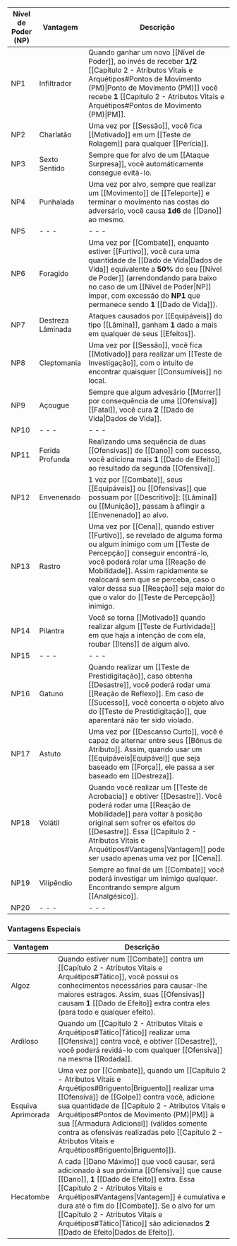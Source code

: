 | **Nível de Poder (NP)** | **Vantagem**      | **Descrição**                                                                                                                                                                                                                                                                                                                                         |
| ----------------------- | ----------------- | ----------------------------------------------------------------------------------------------------------------------------------------------------------------------------------------------------------------------------------------------------------------------------------------------------------------------------------------------------- |
| NP1                     | Infiltrador       | Quando ganhar um novo [[Nível de Poder]], ao invés de receber **1/2** [[Capítulo 2 - Atributos Vitais e Arquétipos#Pontos de Movimento (PM)\|Ponto de Movimento (PM)]] você recebe **1** [[Capítulo 2 - Atributos Vitais e Arquétipos#Pontos de Movimento (PM)\|PM]].                                                                                 |
| NP2                     | Charlatão         | Uma vez por [[Sessão]], você fica [[Motivado]] em um [[Teste de Rolagem]] para qualquer [[Perícia]].<br>                                                                                                                                                                                                                                              |
| NP3                     | Sexto Sentido     | Sempre que for alvo de um [[Ataque Surpresa]], você automáticamente consegue evitá-lo.                                                                                                                                                                                                                                                                |
| NP4                     | Punhalada         | Uma vez por alvo, sempre que realizar um [[Movimento]] de [[Teleporte]] e terminar o movimento nas costas do adversário, você causa **1d6** de [[Dano]] ao mesmo.                                                                                                                                                                                     |
| NP5                     | - - -             | - - -                                                                                                                                                                                                                                                                                                                                                 |
| NP6                     | Foragido          | Uma vez por [[Combate]], enquanto estiver [[Furtivo]], você cura uma quantidade de [[Dado de Vida\|Dados de Vida]] equivalente a **50%** do seu [[Nível de Poder]] (arrendondando para baixo no caso de um [[Nível de Poder\|NP]] ímpar, com excessão do **NP1** que permanece sendo **1** [[Dado de Vida]]).                                         |
| NP7                     | Destreza Lâminada | Ataques causados por [[Equipáveis]] do tipo [[Lâmina]], ganham **1** dado a mais em qualquer de seus [[Efeitos]].                                                                                                                                                                                                                                     |
| NP8                     | Cleptomania       | Uma vez por [[Sessão]], você fica [[Motivado]] para realizar um [[Teste de Investigação]], com o intuito de encontrar quaisquer [[Consumíveis]] no local.                                                                                                                                                                                             |
| NP9                     | Açougue           | Sempre que algum advesário [[Morrer]] por consequência de uma [[Ofensiva]] [[Fatal]], você cura **2** [[Dado de Vida\|Dados de Vida]].                                                                                                                                                                                                                |
| NP10                    | - - -             | - - -                                                                                                                                                                                                                                                                                                                                                 |
| NP11                    | Ferida Profunda   | Realizando uma sequência de duas [[Ofensivas]] de [[Dano]] com sucesso, você adiciona mais **1** [[Dado de Efeito]] ao resultado da segunda [[Ofensiva]].                                                                                                                                                                                             |
| NP12                    | Envenenado        | 1 vez por [[Combate]], seus [[Equipáveis]] ou [[Ofensivas]] que possuam por [[Descritivo]]: [[Lâmina]] ou [[Munição]], passam à aflingir a [[Envenenado]] ao alvo.                                                                                                                                                                                    |
| NP13                    | Rastro            | Uma vez por [[Cena]], quando estiver [[Furtivo]], se revelado de alguma forma ou algum inimigo com um [[Teste de Percepção]] conseguir encontrá-lo, você poderá rolar uma [[Reação de Mobilidade]]. Assim rapidamente se realocará sem que se perceba, caso o valor dessa sua [[Reação]] seja maior do que o valor do [[Teste de Percepção]] inimigo. |
| NP14                    | Pilantra          | Você se torna [[Motivado]] quando realizar algum [[Teste de Furtividade]] em que haja a intenção de com ela, roubar [[Itens]] de algum alvo.                                                                                                                                                                                                          |
| NP15                    | - - -             | - - -                                                                                                                                                                                                                                                                                                                                                 |
| NP16                    | Gatuno            | Quando realizar um [[Teste de Prestidigitação]], caso obtenha [[Desastre]], você poderá rodar uma [[Reação de Reflexo]]. Em caso de [[Sucesso]], você concerta o objeto alvo do [[Teste de Prestidigitação]], que aparentará não ter sido violado.                                                                                                    |
| NP17                    | Astuto            | Uma vez por [[Descanso Curto]], você é capaz de alternar entre seus [[Bônus de Atributo]]. Assim, quando usar um [[Equipáveis\|Equipável]] que seja baseado em [[Força]], ele passa a ser baseado em [[Destreza]].                                                                                                                                    |
| NP18                    | Volátil           | Quando você realizar um [[Teste de Acrobacia]] e obtiver [[Desastre]]. Você poderá rodar uma [[Reação de Mobilidade]] para voltar à posição original sem sofrer os efeitos do [[Desastre]]. Essa [[Capítulo 2 - Atributos Vitais e Arquétipos#Vantagens\|Vantagem]] pode ser usado apenas uma vez por [[Cena]].                                       |
| NP19                    | Vilipêndio        | Sempre ao final de um [[Combate]] você poderá investigar um inimigo qualquer. Encontrando sempre algum [[Analgésico]].                                                                                                                                                                                                                                |
| NP20                    | - - -             | - - -                                                                                                                                                                                                                                                                                                                                                 |

### Vantagens Especiais

| Vantagem           | Descrição                                                                                                                                                                                                                                                                                                                                                                                                                 |
| ------------------ | ------------------------------------------------------------------------------------------------------------------------------------------------------------------------------------------------------------------------------------------------------------------------------------------------------------------------------------------------------------------------------------------------------------------------- |
| Algoz              | Quando estiver num [[Combate]] contra um [[Capítulo 2 - Atributos Vitais e Arquétipos#Tático]], você possui os conhecimentos necessários para causar-lhe maiores estragos. Assim, suas [[Ofensivas]] causam **1** [[Dado de Efeito]] extra contra eles (para todo e qualquer efeito).                                                                                                                                     |
| Ardiloso           | Quando um [[Capítulo 2 - Atributos Vitais e Arquétipos#Tático\|Tático]] realizar uma [[Ofensiva]] contra você, e obtiver [[Desastre]], você poderá revidá-lo com qualquer [[Ofensiva]] na mesma [[Rodada]].                                                                                                                                                                                                               |
| Esquiva Aprimorada | Uma vez por [[Combate]], quando um [[Capítulo 2 - Atributos Vitais e Arquétipos#Briguento\|Briguento]] realizar uma [[Ofensiva]] de [[Golpe]] contra você, adicione sua quantidade de [[Capítulo 2 - Atributos Vitais e Arquétipos#Pontos de Movimento (PM)\|PM]] à sua [[Armadura Adicional]] (válidos somente contra as ofensivas realizadas pelo [[Capítulo 2 - Atributos Vitais e Arquétipos#Briguento\|Briguento]]). |
| Hecatombe          | A cada [[Dano Máximo]] que você causar, será adicionado à sua próxima [[Ofensiva]] que cause [[Dano]], **1** [[Dado de Efeito]] extra. Essa [[Capítulo 2 - Atributos Vitais e Arquétipos#Vantagens\|Vantagem]] é cumulativa e dura até o fim do [[Combate]]. Se o alvo for um [[Capítulo 2 - Atributos Vitais e Arquétipos#Tático\|Tático]] são adicionados **2** [[Dado de Efeito\|Dados de Efeito]].                    |
